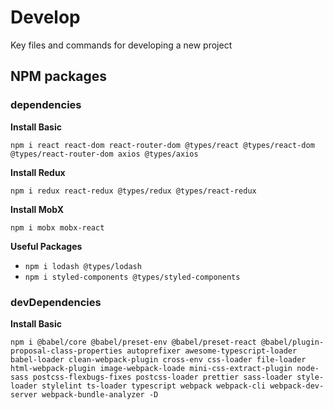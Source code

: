 # Develop
Key files and commands for developing a new project

## NPM packages

### dependencies

**Install Basic**

`
npm i react react-dom react-router-dom @types/react @types/react-dom @types/react-router-dom axios @types/axios
`

**Install Redux**

`
npm i redux react-redux @types/redux @types/react-redux
`

**Install MobX**

`
npm i mobx mobx-react
`

**Useful Packages**

* `npm i lodash @types/lodash`
* `npm i styled-components @types/styled-components`

### devDependencies

**Install Basic**

`
npm i @babel/core @babel/preset-env @babel/preset-react @babel/plugin-proposal-class-properties
autoprefixer awesome-typescript-loader babel-loader clean-webpack-plugin cross-env
css-loader file-loader html-webpack-plugin image-webpack-loade
mini-css-extract-plugin node-sass postcss-flexbugs-fixes postcss-loader
prettier sass-loader style-loader stylelint ts-loader typescript webpack
webpack-cli webpack-dev-server webpack-bundle-analyzer
-D
`
